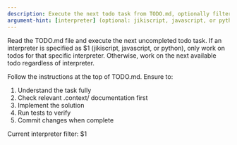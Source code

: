 ```yaml
---
description: Execute the next todo task from TODO.md, optionally filtered by interpreter
argument-hint: [interpreter] (optional: jikiscript, javascript, or python)
---
```


Read the TODO.md file and execute the next uncompleted todo task. If an interpreter is specified as $1 (jikiscript, javascript, or python), only work on todos for that specific interpreter. Otherwise, work on the next available todo regardless of interpreter.

Follow the instructions at the top of TODO.md. Ensure to:

1. Understand the task fully
2. Check relevant .context/ documentation first
3. Implement the solution
4. Run tests to verify
5. Commit changes when complete

Current interpreter filter: $1
